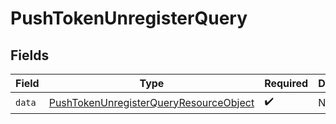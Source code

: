 # PushTokenUnregisterQuery


## Fields

| Field                                                                                                       | Type                                                                                                        | Required                                                                                                    | Description                                                                                                 |
| ----------------------------------------------------------------------------------------------------------- | ----------------------------------------------------------------------------------------------------------- | ----------------------------------------------------------------------------------------------------------- | ----------------------------------------------------------------------------------------------------------- |
| `data`                                                                                                      | [PushTokenUnregisterQueryResourceObject](../../models/components/PushTokenUnregisterQueryResourceObject.md) | :heavy_check_mark:                                                                                          | N/A                                                                                                         |